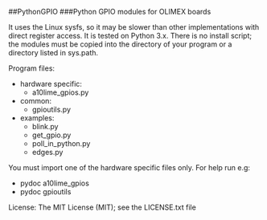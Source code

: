 ##PythonGPIO
###Python GPIO modules for OLIMEX boards

It uses the Linux sysfs, so it may be slower than other implementations with direct register access. It is tested on Python 3.x.
There is no install script; the modules must be copied into the directory of your program or a directory listed in sys.path.

Program files:
- hardware specific:
	* a10lime_gpios.py
- common:
	* gpioutils.py
- examples:
	* blink.py
	* get_gpio.py
	* poll_in_python.py
	* edges.py	

You must import one of the hardware specific files only. For help run e.g:	
- pydoc a10lime_gpios	
- pydoc gpioutils

License: The MIT License (MIT); see the LICENSE.txt file
